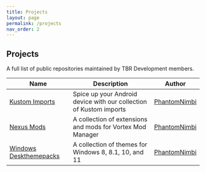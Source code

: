 ```yaml
---
title: Projects
layout: page
permalink: /projects
nav_order: 2
---
```


## Projects
A full list of public repositories maintained by TBR Development members.

| Name | Description | Author |
| --- | --- | --- |
| [Kustom Imports][Kustom_Imports] | Spice up your Android device with our collection of Kustom imports | [PhantomNimbi][PhantomNimbi] |
| [Nexus Mods][Nexus_Mods] | A collection of extensions and mods for Vortex Mod Manager | [PhantomNimbi][PhantomNimbi] |
| [Windows Deskthemepacks][Windows_Deskthemepacks] | A collection of themes for Windows 8, 8.1, 10, and 11 | [PhantomNimbi][PhantomNimbi] |


[Kustom_Imports]: https:\\tbr-development.github.io\Kustom-Imports
[Nexus_Mods]: https:\\tbr-development.github.io\Nexus-Mids
[Windows_Deskthemepacks]: https;\\tbr-development.github.io\Windows-Deskthemepacks

[PhantomNimbi]: https:\\github.com\PhantomNimbi